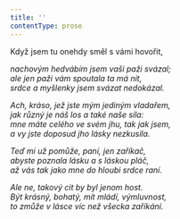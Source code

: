 ```yaml
---
title: ''
contentType: prose
---
```


<section>

Když jsem tu onehdy směl s vámi hovořit,

_nachovým hedvábím jsem vaši paži svázal;  
ale jen paži vám spoutala ta má nit,  
srdce a myšlenky jsem svázat nedokázal._

</section>

<section>

_Ach, kráso, jež jste mým jediným vladařem,  
jak různý je náš los a také naše síla:  
mne máte celého ve svém jhu, tak jak jsem,  
a vy jste doposud jho lásky nezkusila._

</section>

<section>

_Teď mi už pomůže, paní, jen zaříkač,  
abyste poznala lásku a s láskou pláč,  
až vás tak jako mne do hloubi srdce raní._

</section>

<section>

_Ale ne, takový cit by byl jenom host.  
Být krásný, bohatý, mít mládí, výmluvnost,  
to zmůže v lásce víc než všecka zaříkání._

</section>
